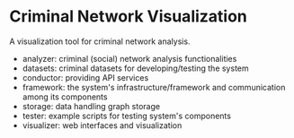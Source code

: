# Criminal Network Visualization

A visualization tool for criminal network analysis.

- analyzer: criminal (social) network analysis functionalities
- datasets: criminal datasets for developing/testing the system
- conductor: providing API services
- framework: the system's infrastructure/framework and communication among its components
- storage: data handling graph storage 
- tester: example scripts for testing system's components
- visualizer: web interfaces and visualization
